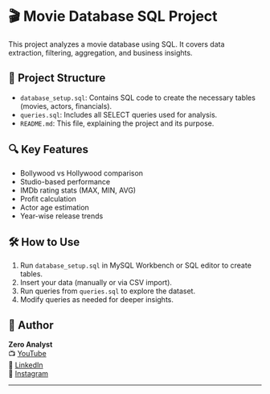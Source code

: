 # 🎬 Movie Database SQL Project

This project analyzes a movie database using SQL. It covers data extraction, filtering, aggregation, and business insights.

## 📁 Project Structure
- `database_setup.sql`: Contains SQL code to create the necessary tables (movies, actors, financials).
- `queries.sql`: Includes all SELECT queries used for analysis.
- `README.md`: This file, explaining the project and its purpose.

## 🔍 Key Features
- Bollywood vs Hollywood comparison
- Studio-based performance
- IMDb rating stats (MAX, MIN, AVG)
- Profit calculation
- Actor age estimation
- Year-wise release trends

## 🛠 How to Use
1. Run `database_setup.sql` in MySQL Workbench or SQL editor to create tables.
2. Insert your data (manually or via CSV import).
3. Run queries from `queries.sql` to explore the dataset.
4. Modify queries as needed for deeper insights.

## 🧑 Author
**Zero Analyst**  
📺 [YouTube](https://youtube.com/@zero_analyst)  
💼 [LinkedIn](https://linkedin.com/in/yourname)  
📸 [Instagram](https://instagram.com/zero_analyst)

---

